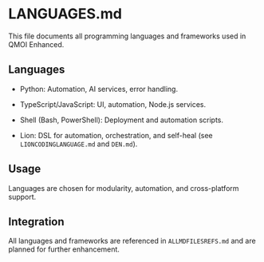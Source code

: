# LANGUAGES.md

This file documents all programming languages and frameworks used in QMOI Enhanced.

## Languages
- Python: Automation, AI services, error handling.
- TypeScript/JavaScript: UI, automation, Node.js services.
- Shell (Bash, PowerShell): Deployment and automation scripts.

- Lion: DSL for automation, orchestration, and self-heal (see `LIONCODINGLANGUAGE.md` and `DEN.md`).

## Usage
Languages are chosen for modularity, automation, and cross-platform support.

## Integration
All languages and frameworks are referenced in `ALLMDFILESREFS.md` and are planned for further enhancement.